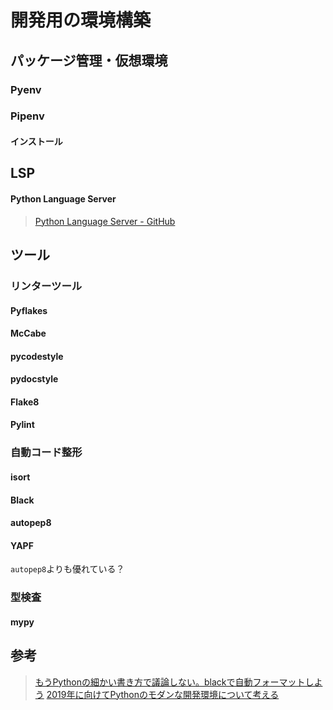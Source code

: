 # 開発用の環境構築

## パッケージ管理・仮想環境

### Pyenv

### Pipenv

#### インストール

## LSP

#### Python Language Server

> [Python Language Server - GitHub](https://github.com/palantir/python-language-server)

## ツール

### リンターツール

#### Pyflakes

#### McCabe

#### pycodestyle

#### pydocstyle

#### Flake8

#### Pylint

### 自動コード整形

#### isort

#### Black

#### autopep8

#### YAPF

`autopep8`よりも優れている？

### 型検査

#### mypy

## 参考

> [もうPythonの細かい書き方で議論しない。blackで自動フォーマットしよう](https://blog.hirokiky.org/entry/2019/06/03/202745)
> [2019年に向けてPythonのモダンな開発環境について考える](https://techblog.asahi-net.co.jp/entry/2018/11/19/103455)
